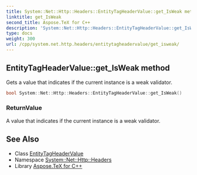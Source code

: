 ```yaml
---
title: System::Net::Http::Headers::EntityTagHeaderValue::get_IsWeak method
linktitle: get_IsWeak
second_title: Aspose.TeX for C++
description: 'System::Net::Http::Headers::EntityTagHeaderValue::get_IsWeak method. Gets a value that indicates if the current instance is a weak validator in C++.'
type: docs
weight: 300
url: /cpp/system.net.http.headers/entitytagheadervalue/get_isweak/
---
```

## EntityTagHeaderValue::get_IsWeak method


Gets a value that indicates if the current instance is a weak validator.

```cpp
bool System::Net::Http::Headers::EntityTagHeaderValue::get_IsWeak()
```


### ReturnValue

A value that indicates if the current instance is a weak validator.

## See Also

* Class [EntityTagHeaderValue](../)
* Namespace [System::Net::Http::Headers](../../)
* Library [Aspose.TeX for C++](../../../)
